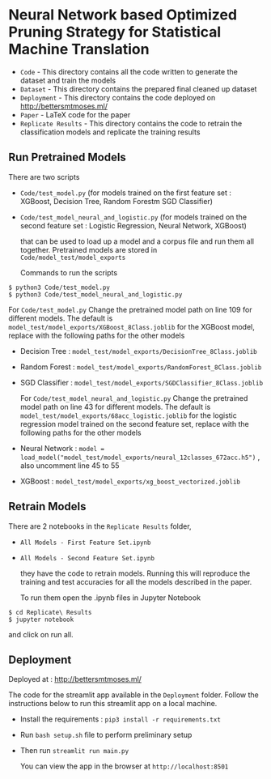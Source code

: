 # Neural Network based Optimized Pruning Strategy for Statistical Machine Translation


* `Code` - This directory contains all the code written to generate the dataset and train the models
* `Dataset` - This directory contains the prepared final cleaned up dataset
* `Deployment` - This directory contains the code deployed on http://bettersmtmoses.ml/
* `Paper` - LaTeX code for the paper
* `Replicate Results` - This directory contains the code to retrain the classification models and replicate the training results

## Run Pretrained Models

  There are two scripts 

* `Code/test_model.py` (for models trained on the first feature set : XGBoost, Decision Tree, Random Forestm SGD Classifier)

* `Code/test_model_neural_and_logistic.py` (for models trained on the second feature set : Logistic Regression, Neural Network, XGBoost)

  that can be used to load up a model and a corpus file and run them all together. Pretrained models are stored in `Code/model_test/model_exports`

  Commands to run the scripts

```shell
$ python3 Code/test_model.py
$ python3 Code/test_model_neural_and_logistic.py
```

  For `Code/test_model.py`  Change the pretrained model path on line 109 for different models. The default is `model_test/model_exports/XGBoost_8Class.joblib` for the XGBoost model, replace with the following paths for the other models

* Decision Tree : `model_test/model_exports/DecisionTree_8Class.joblib`

* Random Forest : `model_test/model_exports/RandomForest_8Class.joblib`

* SGD Classifier : ``model_test/model_exports/SGDClassifier_8Class.joblib``

  For `Code/test_model_neural_and_logistic.py` Change the pretrained model path on line 43 for different models. The default is `model_test/model_exports/68acc_logistic.joblib` for the logistic regression model trained on the second feature set, replace with the following paths for the other models

- Neural Network : `model = load_model("model_test/model_exports/neural_12classes_672acc.h5")` , also uncomment line 45 to 55

- XGBoost : `model_test/model_exports/xg_boost_vectorized.joblib`

## Retrain Models

  There are 2 notebooks in the `Replicate Results` folder, 

* `All Models - First Feature Set.ipynb`

* `All Models - Second Feature Set.ipynb`

  they have the code to retrain models. Running this will reproduce the training and test accuracies for all the models described in the paper.

  To run them open the .ipynb files in Jupyter Notebook

```
$ cd Replicate\ Results
$ jupyter notebook
```

  and click on run all.

## Deployment

  Deployed at : http://bettersmtmoses.ml/

  The code for the streamlit app available in the `Deployment` folder. Follow the instructions below to run this streamlit app on a local machine.

* Install the requirements : `pip3 install -r requirements.txt`
* Run `bash setup.sh` file to perform preliminary setup
* Then run `streamlit run main.py`

  You can view the app in the browser at  `http://localhost:8501`
